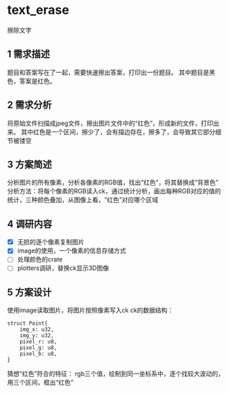 # text_erase
擦除文字

## 1 需求描述
题目和答案写在了一起，需要快速擦出答案，打印出一份题目。
其中题目是黑色，答案是红色。

## 2 需求分析
将原始文件扫描成jpeg文件，擦出图片文件中的“红色”，形成新的文件，打印出来。
其中红色是一个区间，擦少了，会有描边存在，擦多了，会导致其它部分细节被镂空

## 3 方案简述
分析图片的所有像素，分析各像素的RGB值，找出“红色”，将其替换成“背景色”
分析方法：将每个像素的RGB读入ck，通过统计分析，画出每种RGB对应的值的统计，三种颜色叠加，从图像上看，“红色”对应哪个区域

## 4 调研内容
- [X] 无损的逐个像素复制图片
- [X] image的使用，一个像素的信息存储方式
- [ ] 处理颜色的crate
- [ ] plotters调研，替换ck显示3D图像
## 5 方案设计
使用image读取图片，将图片按照像素写入ck
ck的数据结构：
```
struct Point{
    img_x: u32,
    img_y: u32,
    pixel_r: u8,
    pixel_g: u8,
    pixel_b: u8,
}
```
猜想“红色”符合的特征：
rgb三个值，绘制到同一坐标系中，逐个找较大波动的，用三个区间，框出“红色”